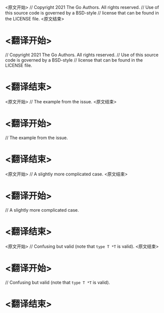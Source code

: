 
<原文开始>
// Copyright 2021 The Go Authors. All rights reserved.
// Use of this source code is governed by a BSD-style
// license that can be found in the LICENSE file.
<原文结束>

# <翻译开始>
// Copyright 2021 The Go Authors. All rights reserved.
// Use of this source code is governed by a BSD-style
// license that can be found in the LICENSE file.
# <翻译结束>


<原文开始>
// The example from the issue.
<原文结束>

# <翻译开始>
// The example from the issue.
# <翻译结束>


<原文开始>
// A slightly more complicated case.
<原文结束>

# <翻译开始>
// A slightly more complicated case.
# <翻译结束>


<原文开始>
// Confusing but valid (note that `type T *T` is valid).
<原文结束>

# <翻译开始>
// Confusing but valid (note that `type T *T` is valid).
# <翻译结束>

